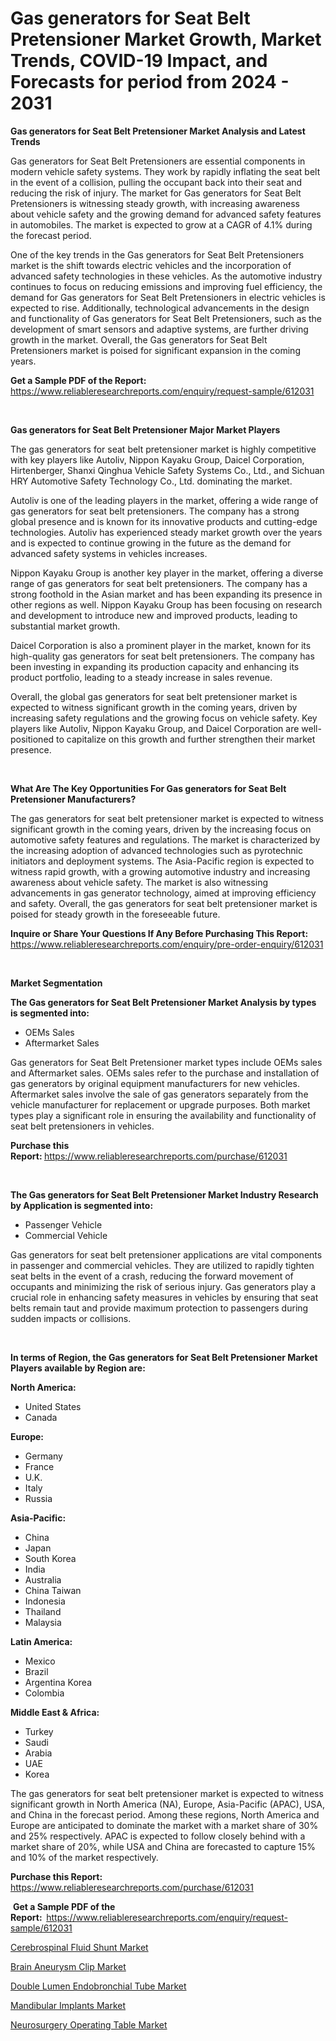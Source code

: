 <p><h1>Gas generators for Seat Belt Pretensioner Market Growth, Market Trends, COVID-19 Impact, and Forecasts for period from 2024 - 2031</h1></p><p><strong>Gas generators for Seat Belt Pretensioner Market Analysis and Latest Trends</strong></p>
<p><p>Gas generators for Seat Belt Pretensioners are essential components in modern vehicle safety systems. They work by rapidly inflating the seat belt in the event of a collision, pulling the occupant back into their seat and reducing the risk of injury. The market for Gas generators for Seat Belt Pretensioners is witnessing steady growth, with increasing awareness about vehicle safety and the growing demand for advanced safety features in automobiles. The market is expected to grow at a CAGR of 4.1% during the forecast period.</p><p>One of the key trends in the Gas generators for Seat Belt Pretensioners market is the shift towards electric vehicles and the incorporation of advanced safety technologies in these vehicles. As the automotive industry continues to focus on reducing emissions and improving fuel efficiency, the demand for Gas generators for Seat Belt Pretensioners in electric vehicles is expected to rise. Additionally, technological advancements in the design and functionality of Gas generators for Seat Belt Pretensioners, such as the development of smart sensors and adaptive systems, are further driving growth in the market. Overall, the Gas generators for Seat Belt Pretensioners market is poised for significant expansion in the coming years.</p></p>
<p><strong>Get a Sample PDF of the Report:&nbsp;</strong> <a href="https://www.reliableresearchreports.com/enquiry/request-sample/612031">https://www.reliableresearchreports.com/enquiry/request-sample/612031</a></p>
<p>&nbsp;</p>
<p><strong>Gas generators for Seat Belt Pretensioner Major Market Players</strong></p>
<p><p>The gas generators for seat belt pretensioner market is highly competitive with key players like Autoliv, Nippon Kayaku Group, Daicel Corporation, Hirtenberger, Shanxi Qinghua Vehicle Safety Systems Co., Ltd., and Sichuan HRY Automotive Safety Technology Co., Ltd. dominating the market.</p><p>Autoliv is one of the leading players in the market, offering a wide range of gas generators for seat belt pretensioners. The company has a strong global presence and is known for its innovative products and cutting-edge technologies. Autoliv has experienced steady market growth over the years and is expected to continue growing in the future as the demand for advanced safety systems in vehicles increases.</p><p>Nippon Kayaku Group is another key player in the market, offering a diverse range of gas generators for seat belt pretensioners. The company has a strong foothold in the Asian market and has been expanding its presence in other regions as well. Nippon Kayaku Group has been focusing on research and development to introduce new and improved products, leading to substantial market growth.</p><p>Daicel Corporation is also a prominent player in the market, known for its high-quality gas generators for seat belt pretensioners. The company has been investing in expanding its production capacity and enhancing its product portfolio, leading to a steady increase in sales revenue.</p><p>Overall, the global gas generators for seat belt pretensioner market is expected to witness significant growth in the coming years, driven by increasing safety regulations and the growing focus on vehicle safety. Key players like Autoliv, Nippon Kayaku Group, and Daicel Corporation are well-positioned to capitalize on this growth and further strengthen their market presence.</p></p>
<p>&nbsp;</p>
<p><strong>What Are The Key Opportunities For Gas generators for Seat Belt Pretensioner Manufacturers?</strong></p>
<p><p>The gas generators for seat belt pretensioner market is expected to witness significant growth in the coming years, driven by the increasing focus on automotive safety features and regulations. The market is characterized by the increasing adoption of advanced technologies such as pyrotechnic initiators and deployment systems. The Asia-Pacific region is expected to witness rapid growth, with a growing automotive industry and increasing awareness about vehicle safety. The market is also witnessing advancements in gas generator technology, aimed at improving efficiency and safety. Overall, the gas generators for seat belt pretensioner market is poised for steady growth in the foreseeable future.</p></p>
<p><strong>Inquire or Share Your Questions If Any Before Purchasing This Report:</strong> <a href="https://www.reliableresearchreports.com/enquiry/pre-order-enquiry/612031">https://www.reliableresearchreports.com/enquiry/pre-order-enquiry/612031</a></p>
<p>&nbsp;</p>
<p><strong>Market Segmentation</strong></p>
<p><strong>The Gas generators for Seat Belt Pretensioner Market Analysis by types is segmented into:</strong></p>
<p><ul><li>OEMs Sales</li><li>Aftermarket Sales</li></ul></p>
<p><p>Gas generators for Seat Belt Pretensioner market types include OEMs sales and Aftermarket sales. OEMs sales refer to the purchase and installation of gas generators by original equipment manufacturers for new vehicles. Aftermarket sales involve the sale of gas generators separately from the vehicle manufacturer for replacement or upgrade purposes. Both market types play a significant role in ensuring the availability and functionality of seat belt pretensioners in vehicles.</p></p>
<p><strong>Purchase this Report:&nbsp;</strong><a href="https://www.reliableresearchreports.com/purchase/612031">https://www.reliableresearchreports.com/purchase/612031</a></p>
<p>&nbsp;</p>
<p><strong>The Gas generators for Seat Belt Pretensioner Market Industry Research by Application is segmented into:</strong></p>
<p><ul><li>Passenger Vehicle</li><li>Commercial Vehicle</li></ul></p>
<p><p>Gas generators for seat belt pretensioner applications are vital components in passenger and commercial vehicles. They are utilized to rapidly tighten seat belts in the event of a crash, reducing the forward movement of occupants and minimizing the risk of serious injury. Gas generators play a crucial role in enhancing safety measures in vehicles by ensuring that seat belts remain taut and provide maximum protection to passengers during sudden impacts or collisions.</p></p>
<p>&nbsp;</p>
<p><strong>In terms of Region, the Gas generators for Seat Belt Pretensioner Market Players available by Region are:</strong></p>
<p>
    <p> <strong> North America: </strong>
        <ul>
            <li>United States</li>
            <li>Canada</li>
        </ul>
        </p> 
    <p> <strong> Europe: </strong>
        <ul>
            <li>Germany</li>
            <li>France</li>
            <li>U.K.</li>
            <li>Italy</li>
            <li>Russia</li>
        </ul>
        </p> 
    <p> <strong> Asia-Pacific: </strong>
        <ul>
            <li>China</li>
            <li>Japan</li>
            <li>South Korea</li>
            <li>India</li>
            <li>Australia</li>
            <li>China Taiwan</li>
            <li>Indonesia</li>
            <li>Thailand</li>
            <li>Malaysia</li>
        </ul>
        </p> 
    <p> <strong> Latin America: </strong>
        <ul>
            <li>Mexico</li>
            <li>Brazil</li>
            <li>Argentina Korea</li>
            <li>Colombia</li>
        </ul>
        </p> 
    <p> <strong> Middle East & Africa: </strong>
        <ul>
            <li>Turkey</li>
            <li>Saudi</li>
            <li>Arabia</li>
            <li>UAE</li>
            <li>Korea</li>
        </ul>
    </p>
    </p>
<p><p>The gas generators for seat belt pretensioner market is expected to witness significant growth in North America (NA), Europe, Asia-Pacific (APAC), USA, and China in the forecast period. Among these regions, North America and Europe are anticipated to dominate the market with a market share of 30% and 25% respectively. APAC is expected to follow closely behind with a market share of 20%, while USA and China are forecasted to capture 15% and 10% of the market respectively.</p></p>
<p><strong>Purchase this Report: </strong><a href="https://www.reliableresearchreports.com/purchase/612031">https://www.reliableresearchreports.com/purchase/612031</a></p>
<p>&nbsp;<strong>Get a Sample PDF of the Report:&nbsp;&nbsp;</strong><a href="https://www.reliableresearchreports.com/enquiry/request-sample/612031">https://www.reliableresearchreports.com/enquiry/request-sample/612031</a></p>
<p><strong></strong></p>
<p><p><a href="https://medium.com/@jenniferwhite656/cerebrospinal-fluid-shunt-market-research-report-its-history-and-forecast-2024-to-2031-34bcc69e0416">Cerebrospinal Fluid Shunt Market</a></p><p><a href="https://medium.com/@jenniferwhite656/brain-aneurysm-clip-market-the-key-to-successful-business-strategy-forecast-till-2031-fec93070a6ce">Brain Aneurysm Clip Market</a></p><p><a href="https://medium.com/@jenniferwhite656/double-lumen-endobronchial-tube-market-size-and-market-trends-complete-industry-overview-2024-to-bc08e582e2c8">Double Lumen Endobronchial Tube Market</a></p><p><a href="https://medium.com/@jenniferwhite656/mandibular-implants-market-analysis-its-cagr-market-segmentation-and-global-industry-overview-e8191d706e54">Mandibular Implants Market</a></p><p><a href="https://medium.com/@jenniferwhite656/neurosurgery-operating-table-market-size-and-market-trends-complete-industry-overview-2024-to-619948e54c25">Neurosurgery Operating Table Market</a></p></p>